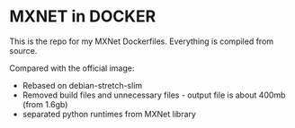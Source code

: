 MXNET in DOCKER
===============
This is the repo for my MXNet Dockerfiles. Everything is compiled from source.

Compared with the official image:
- Rebased on debian-stretch-slim
- Removed build files and unnecessary files - output file is about 400mb (from 1.6gb)
- separated python runtimes from MXNet library
